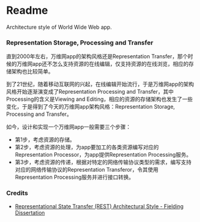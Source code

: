 # Readme
Architecture style of World Wide Web app.

### Representation Storage, Processing and Transfer

直到2000年左右，万维网app的架构风格还是Representation Transfer，那个时候的万维网app还不怎么支持资源的在线编辑，仅支持资源的在线浏览，相应的存储架构也比较简单。

到了21世纪，随着移动互联网的兴起，在线编辑开始流行，于是万维网app的架构风格开始逐渐演变成了Representation Processing and Transfer，其中Processing的含义是Viewing and Editing，相应的资源的存储架构也发生了一些变化，于是得到了今天的万维网app架构风格：Representation Storage, Processing and Transfer。

如今，设计和实现一个万维网app一般需要三个步骤：
- 第1步，考虑资源的存储。
- 第2步，考虑资源的处理，为app要加工的各类资源编写对应的Representation Processor，为app提供Representation Processing服务。
- 第3步，考虑资源的传递，根据对特定的网络传输协议类型的需求，编写支持对应的网络传输协议的Representation Transferor，令其使用Representation Processing服务并进行接口转换。

### Credits
- [Representational State Transfer (REST) Architectural Style - Fielding Dissertation](https://ics.uci.edu/~fielding/pubs/dissertation/rest_arch_style.htm)
